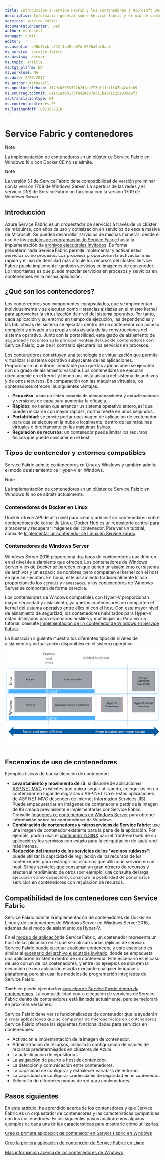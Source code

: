 ```yaml
---
title: Introducción a Service Fabric y los contenedores | Microsoft Docs
description: Información general sobre Service Fabric y el uso de contenedores para implementar aplicaciones de microservicios. Este artículo le proporciona información general de cómo se pueden utilizar los contenedores y las funcionalidades disponibles en Service Fabric.
services: service-fabric
documentationcenter: .net
author: msfussell
manager: timlt
editor: ''
ms.assetid: c98b3fcb-c992-4dd9-b67d-2598a9bf8aab
ms.service: service-fabric
ms.devlang: dotnet
ms.topic: article
ms.tgt_pltfrm: NA
ms.workload: NA
ms.date: 9/20/2017
ms.author: msfussell
ms.openlocfilehash: f12dc08953372b2dfae773df11cf1f47b42a1b89
ms.sourcegitcommit: 8aab1aab0135fad24987a311b42a1c25a839e9f3
ms.translationtype: HT
ms.contentlocale: es-ES
ms.lasthandoff: 03/16/2018
---
```

# <a name="service-fabric-and-containers"></a>Service Fabric y contenedores
> [!NOTE]
> La implementación de contenedores en un clúster de Service Fabric en Windows 10 o con Docker CE no se admite. 
>   

> [!NOTE]
> La versión 6.1 de Service Fabric tiene compatibilidad de versión preliminar con la versión 1709 de Windows Server. La apertura de las redes y el servicio DNS de Service Fabric no funciona con la versión 1709 de Windows Server. 
> 

## <a name="introduction"></a>Introducción
Azure Service Fabric es un [orquestador](service-fabric-cluster-resource-manager-introduction.md) de servicios a través de un clúster de máquinas, con años de uso y optimización en servicios de escala masiva de Microsoft. Se pueden desarrollar servicios de muchas maneras, desde el uso de los [modelos de programación de Service Fabric ](service-fabric-choose-framework.md) hasta la implementación de [archivos ejecutables invitados](service-fabric-guest-executables-introduction.md). De forma predeterminada Service Fabric permite implementar y activar estos servicios como procesos. Los procesos proporcionan la activación más rápida y el uso de densidad más alto de los recursos del clúster. Service Fabric puede implementar también servicios en imágenes de contenedor. Lo importantes es que puede mezclar servicios en procesos y servicios en contenedores en la misma aplicación.   

## <a name="what-are-containers"></a>¿Qué son los contenedores?
Los contenedores son componentes encapsulados, que se implementan individualmente y se ejecutan como instancias aisladas en el mismo kernel para aprovechar la virtualización de nivel del sistema operativo. Por tanto, cada aplicación y su entorno en tiempo de ejecución, las dependencias y las bibliotecas del sistema se ejecutan dentro de un contenedor con acceso completo y privado a su propia vista aislada de las construcciones del sistema operativo. Junto con la portabilidad, este grado de aislamiento de seguridad y recursos es la principal ventaja del uso de contenedores con Service Fabric, que de lo contrario ejecutará los servicios en procesos.

Los contenedores constituyen una tecnología de virtualización que permite virtualizar el sistema operativo subyacente de las aplicaciones. Proporcionan un entorno inmutable para que las aplicaciones se ejecuten con un grado de aislamiento variable. Los contenedores se ejecutan directamente en el kernel y tienen una vista aislada del sistema de archivos y de otros recursos. En comparación con las máquinas virtuales, los contenedores ofrecen las siguientes ventajas:

* **Pequeños**: usan un único espacio de almacenamiento y actualizaciones y versiones de capa para aumentar la eficacia.
* **Rápidos**: no tienen que arrancar un sistema operativo entero, así que pueden iniciarse con mayor rapidez, normalmente en unos segundos.
* **Portabilidad**: se puede portar una imagen de aplicación de contenedor para que se ejecute en la nube o localmente, dentro de las máquinas virtuales o directamente en las máquinas físicas.
* **Regulación de recursos**: un contenedor puede limitar los recursos físicos que puede consumir en el host.

## <a name="container-types-and-supported-environments"></a>Tipos de contenedor y entornos compatibles
Service Fabric admite contenedores en Linux y Windows y también admite el modo de aislamiento de Hyper-V en Windows. 

> [!NOTE]
> La implementación de contenedores en un clúster de Service Fabric en Windows 10 no se admite actualmente. 
> 

### <a name="docker-containers-on-linux"></a>Contenedores de Docker en Linux
Docker ofrece API de alto nivel para crear y administrar contenedores sobre contenedores de kernel de Linux. Docker Hub es un repositorio central para almacenar y recuperar imágenes del contenedor.
Para ver un tutorial, consulte [Implementar un contenedor de Linux en Service Fabric](service-fabric-get-started-containers-linux.md).

### <a name="windows-server-containers"></a>Contenedores de Windows Server
Windows Server 2016 proporciona dos tipos de contenedores que difieren en el nivel de aislamiento que ofrecen. Los contenedores de Windows Server y los de Docker se parecen en que tienen un aislamiento del sistema de archivos y un espacio de nombres, pero comparten el kernel con el host en que se ejecutan. En Linux, este aislamiento tradicionalmente lo han proporcionado los `cgroups` y `namespaces`, y los contenedores de Windows Server se comportan de forma parecida.

Los contenedores de Windows compatibles con Hyper-V proporcionan mayor seguridad y aislamiento, ya que los contenedores no comparten el kernel del sistema operativo entre ellos ni con el host. Con este mayor nivel de aislamiento de seguridad, los contenedores habilitados para Hyper-V están diseñados para escenarios hostiles y multiinquilino.
Para ver un tutorial, consulte [Implementación de un contenedor de Windows en Service Fabric](service-fabric-get-started-containers.md).

La ilustración siguiente muestra los diferentes tipos de niveles de aislamiento y virtualización disponibles en el sistema operativo.
![Plataforma de Service Fabric][Image1]

## <a name="scenarios-for-using-containers"></a>Escenarios de uso de contenedores
Ejemplos típicos de buena elección de contenedor:

* **Levantamiento y movimiento de IIS**: si dispone de aplicaciones [ASP.NET MVC](https://www.asp.net/mvc) existentes que quiera seguir utilizando, colóquelas en un contenedor en lugar de migrarlas a ASP.NET Core. Estas aplicaciones de ASP.NET MVC dependen de Internet Information Services (IIS). Puede empaquetarlas en imágenes de contenedor a partir de la imagen de IIS creada previamente e implementarlas con Service Fabric. Consulte [Imágenes de contenedores en Windows Server](https://docs.microsoft.com/virtualization/windowscontainers/quick-start/quick-start-windows-server) para obtener información sobre los contenedores de Windows.
* **Combinación de contenedores y microservicios de Service Fabric**: use una imagen de contenedor existente para la parte de la aplicación. Por ejemplo, podría usar el [contenedor NGINX](https://hub.docker.com/_/nginx/) para el front-end web de su aplicación y los servicios con estado para la computación de back-end más intensa.
* **Reducción del impacto de los servicios de los "vecinos ruidosos"**: puede utilizar la capacidad de regulación de los recursos de los contenedores para restringir los recursos que utiliza un servicio en un host. Si hay servicios que consuman un gran número de recursos y afecten al rendimiento de otros (por ejemplo, una consulta de larga ejecución como operación), considere la posibilidad de poner estos servicios en contenedores con regulación de recursos.

## <a name="service-fabric-support-for-containers"></a>Compatibilidad de los contenedores con Service Fabric
Service Fabric admite la implementación de contenedores de Docker en Linux y de contenedores de Windows Server en Windows Server 2016, además de el modo de aislamiento de Hyper-V. 

En el [modelo de aplicación](service-fabric-application-model.md)de Service Fabric, un contenedor representa un host de la aplicación en el que se colocan varias réplicas de servicio. Service Fabric puede ejecutar cualquier contenedor, y este escenario es similar al [escenario del archivo ejecutable invitado](service-fabric-guest-executables-introduction.md), donde se empaqueta una aplicación existente dentro de un contenedor. Este escenario es el caso de uso común de los contenedores, y entre los ejemplos se incluyen la ejecución de una aplicación escrita mediante cualquier lenguaje o plataforma, pero sin usar los modelos de programación integrados de Service Fabric.

También puede ejecutar los [servicios de Service Fabric dentro de contenedores](service-fabric-services-inside-containers.md). La compatibilidad con la ejecución de servicios de Service Fabric dentro de contenedores está limitada actualmente, pero se mejorará en próximas versiones.

Service Fabric tiene varias funcionalidades de contenedor que le ayudarán a crear aplicaciones que se componen de microservicios en contenedores. Service Fabric ofrece las siguientes funcionalidades para servicios en contenedores:

* Activación e implementación de la imagen de contenedor.
* Administración de recursos, incluida la configuración de valores de recursos predeterminados en clústeres de Azure.
* La autenticación de repositorios.
* La asignación de puerto a host de contenedor.
* La detección y comunicación entre contenedores.
* La capacidad de configurar y establecer variables de entorno.
* La capacidad de configurar credenciales de seguridad en el contenedor.
* Selección de diferentes modos de red para contenedores.

## <a name="next-steps"></a>Pasos siguientes
En este artículo, ha aprendido acerca de los contenedores y que Service Fabric es un orquestador de contenedores y las características compatibles con los contenedores. En los siguientes pasos analizaremos algunos ejemplos de cada una de las características para mostrarle cómo utilizarlas.

[Cree la primera aplicación de contenedor en Service Fabric en Windows](service-fabric-get-started-containers.md)

[Cree la primera aplicación de contenedor de Service Fabric en Linux](service-fabric-get-started-containers-linux.md)

[Más información acerca de los contenedores de Windows](https://docs.microsoft.com/virtualization/windowscontainers/about/)

[Image1]: media/service-fabric-containers/Service-Fabric-Types-of-Isolation.png

